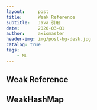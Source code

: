 ```yaml
---
layout:     post
title:      Weak Reference
subtitle:   Java 引用
date:       2020-03-01
author:     axiomaster
header-img: img/post-bg-desk.jpg
catalog: true
tags:
    - ML
---
```


## Weak Reference

## WeakHashMap
